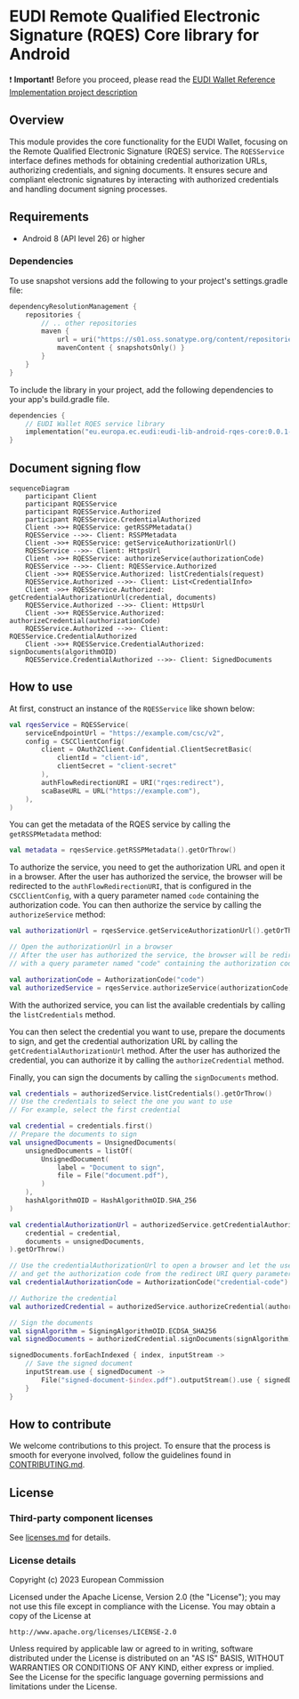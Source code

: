 # EUDI Remote Qualified Electronic Signature (RQES) Core library for Android

:heavy_exclamation_mark: **Important!** Before you proceed, please read
the [EUDI Wallet Reference Implementation project description](https://github.com/eu-digital-identity-wallet/.github/blob/main/profile/reference-implementation.md)

## Overview

This module provides the core functionality for the EUDI Wallet, focusing on the Remote Qualified
Electronic Signature (RQES) service. The `RQESService` interface defines methods for obtaining
credential authorization URLs, authorizing credentials, and signing documents. It ensures secure and
compliant electronic signatures by interacting with authorized credentials and handling document
signing processes.

## Requirements

- Android 8 (API level 26) or higher

### Dependencies

To use snapshot versions add the following to your project's settings.gradle file:

```kotlin
dependencyResolutionManagement {
    repositories {
        // .. other repositories
        maven {
            url = uri("https://s01.oss.sonatype.org/content/repositories/snapshots/")
            mavenContent { snapshotsOnly() }
        }
    }
}
```

To include the library in your project, add the following dependencies to your app's build.gradle
file.

```kotlin
dependencies {
    // EUDI Wallet RQES service library
    implementation("eu.europa.ec.eudi:eudi-lib-android-rqes-core:0.0.1-SNAPSHOT")
}
```

## Document signing flow

```mermaid
sequenceDiagram
    participant Client
    participant RQESService
    participant RQESService.Authorized
    participant RQESService.CredentialAuthorized
    Client ->>+ RQESService: getRSSPMetadata()
    RQESService -->>- Client: RSSPMetadata
    Client ->>+ RQESService: getServiceAuthorizationUrl()
    RQESService -->>- Client: HttpsUrl
    Client ->>+ RQESService: authorizeService(authorizationCode)
    RQESService -->>- Client: RQESService.Authorized
    Client ->>+ RQESService.Authorized: listCredentials(request)
    RQESService.Authorized -->>- Client: List<CredentialInfo>
    Client ->>+ RQESService.Authorized: getCredentialAuthorizationUrl(credential, documents)
    RQESService.Authorized -->>- Client: HttpsUrl
    Client ->>+ RQESService.Authorized: authorizeCredential(authorizationCode)
    RQESService.Authorized -->>- Client: RQESService.CredentialAuthorized
    Client ->>+ RQESService.CredentialAuthorized: signDocuments(algorithmOID)
    RQESService.CredentialAuthorized -->>- Client: SignedDocuments
```

## How to use

At first, construct an instance of the `RQESService` like shown below:

```kotlin
val rqesService = RQESService(
    serviceEndpointUrl = "https://example.com/csc/v2",
    config = CSCClientConfig(
        client = OAuth2Client.Confidential.ClientSecretBasic(
            clientId = "client-id",
            clientSecret = "client-secret"
        ),
        authFlowRedirectionURI = URI("rqes:redirect"),
        scaBaseURL = URL("https://example.com"),
    ),
)
```

You can get the metadata of the RQES service by calling the `getRSSPMetadata` method:

```kotlin
val metadata = rqesService.getRSSPMetadata().getOrThrow()
``` 

To authorize the service, you need to get the authorization URL and open it in a browser. After the
user has authorized the service, the browser will be redirected to the `authFlowRedirectionURI`,
that
is configured in the `CSCClientConfig`, with a query parameter named `code` containing the
authorization code. You can then authorize the service by calling the `authorizeService` method:

```kotlin
val authorizationUrl = rqesService.getServiceAuthorizationUrl().getOrThrow()

// Open the authorizationUrl in a browser
// After the user has authorized the service, the browser will be redirected to the authFlowRedirectionURI
// with a query parameter named "code" containing the authorization code

val authorizationCode = AuthorizationCode("code")
val authorizedService = rqesService.authorizeService(authorizationCode).getOrThrow()
```

With the authorized service, you can list the available credentials by calling the `listCredentials`
method.

You can then select the credential you want to use, prepare the documents to sign, and get
the credential authorization URL by calling the `getCredentialAuthorizationUrl` method. After the
user has authorized the credential, you can authorize it by calling the `authorizeCredential`
method.

Finally, you can sign the documents by calling the `signDocuments` method.

```kotlin
val credentials = authorizedService.listCredentials().getOrThrow()
// Use the credentials to select the one you want to use
// For example, select the first credential

val credential = credentials.first()
// Prepare the documents to sign
val unsignedDocuments = UnsignedDocuments(
    unsignedDocuments = listOf(
        UnsignedDocument(
            label = "Document to sign",
            file = File("document.pdf"),
        )
    ),
    hashAlgorithmOID = HashAlgorithmOID.SHA_256
)

val credentialAuthorizationUrl = authorizedService.getCredentialAuthorizationUrl(
    credential = credential,
    documents = unsignedDocuments,
).getOrThrow()

// Use the credentialAuthorizationUrl to open a browser and let the user authorize the credential
// and get the authorization code from the redirect URI query parameter
val credentialAuthorizationCode = AuthorizationCode("credential-code")

// Authorize the credential
val authorizedCredential = authorizedService.authorizeCredential(authorizationCode).getOrThrow()

// Sign the documents
val signAlgorithm = SigningAlgorithmOID.ECDSA_SHA256
val signedDocuments = authorizedCredential.signDocuments(signAlgorithm).getOrThrow()

signedDocuments.forEachIndexed { index, inputStream ->
    // Save the signed document
    inputStream.use { signedDocument ->
        File("signed-document-$index.pdf").outputStream().use { signedDocument.copyTo(it) }
    }
}
```

## How to contribute

We welcome contributions to this project. To ensure that the process is smooth for everyone
involved, follow the guidelines found in [CONTRIBUTING.md](CONTRIBUTING.md).

## License

### Third-party component licenses

See [licenses.md](licenses.md) for details.

### License details

Copyright (c) 2023 European Commission

Licensed under the Apache License, Version 2.0 (the "License");
you may not use this file except in compliance with the License.
You may obtain a copy of the License at

    http://www.apache.org/licenses/LICENSE-2.0

Unless required by applicable law or agreed to in writing, software
distributed under the License is distributed on an "AS IS" BASIS,
WITHOUT WARRANTIES OR CONDITIONS OF ANY KIND, either express or implied.
See the License for the specific language governing permissions and
limitations under the License.